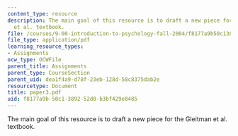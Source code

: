 ```yaml
---
content_type: resource
description: The main goal of this resource is to draft a new piece for the Gleitman
  et al. textbook.
file: /courses/9-00-introduction-to-psychology-fall-2004/f8177a9b50c1389252d0b3bf429e8485_paper3.pdf
file_type: application/pdf
learning_resource_types:
- Assignments
ocw_type: OCWFile
parent_title: Assignments
parent_type: CourseSection
parent_uid: dea1f4a9-d78f-23eb-128d-58c8375dab2e
resourcetype: Document
title: paper3.pdf
uid: f8177a9b-50c1-3892-52d0-b3bf429e8485
---
```

The main goal of this resource is to draft a new piece for the Gleitman et al. textbook.